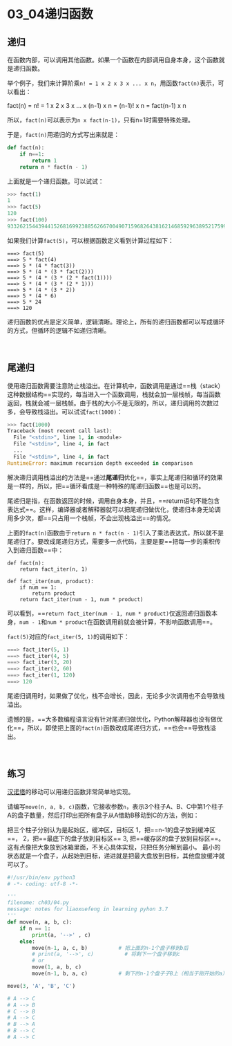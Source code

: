 # 03_04递归函数

## 递归

在函数内部，可以调用其他函数。如果一个函数在内部调用自身本身，这个函数就是递归函数。

举个例子，我们来计算阶乘`n! = 1 x 2 x 3 x ... x n`，用函数`fact(n)`表示，可以看出：

fact(n) = n! = 1 x 2 x 3 x ... x (n-1) x n = (n-1)! x n = fact(n-1) x n

所以，`fact(n)`可以表示为`n x fact(n-1)`，只有n=1时需要特殊处理。

于是，`fact(n)`用递归的方式写出来就是：

```python
def fact(n):
    if n==1:
        return 1
    return n * fact(n - 1)
```

上面就是一个递归函数。可以试试：

```python
>>> fact(1)
1
>>> fact(5)
120
>>> fact(100)
93326215443944152681699238856266700490715968264381621468592963895217599993229915608941463976156518286253697920827223758251185210916864000000000000000000000000
```

如果我们计算`fact(5)`，可以根据函数定义看到计算过程如下：

```shell
===> fact(5)
===> 5 * fact(4)
===> 5 * (4 * fact(3))
===> 5 * (4 * (3 * fact(2)))
===> 5 * (4 * (3 * (2 * fact(1))))
===> 5 * (4 * (3 * (2 * 1)))
===> 5 * (4 * (3 * 2))
===> 5 * (4 * 6)
===> 5 * 24
===> 120
```

递归函数的优点是定义简单，逻辑清晰。理论上，所有的递归函数都可以写成循环的方式，但循环的逻辑不如递归清晰。

<br>

## 尾递归

使用递归函数需要注意防止栈溢出。在计算机中，函数调用是通过==栈（stack）这种数据结构==实现的，每当进入一个函数调用，栈就会加一层栈帧，每当函数返回，栈就会减一层栈帧。由于栈的大小不是无限的，所以，递归调用的次数过多，会导致栈溢出。可以试试`fact(1000)`：

```python
>>> fact(1000)
Traceback (most recent call last):
  File "<stdin>", line 1, in <module>
  File "<stdin>", line 4, in fact
  ...
  File "<stdin>", line 4, in fact
RuntimeError: maximum recursion depth exceeded in comparison
```

解决递归调用栈溢出的方法是==通过**尾递归**优化==，事实上尾递归和循环的效果是一样的，所以，把==循环看成是一种特殊的尾递归函数==也是可以的。

尾递归是指，在函数返回的时候，调用自身本身，并且，==return语句不能包含表达式==。这样，编译器或者解释器就可以把尾递归做优化，使递归本身无论调用多少次，都==只占用一个栈帧，不会出现栈溢出==的情况。

上面的`fact(n)`函数由于`return n * fact(n - 1)`引入了乘法表达式，所以就不是尾递归了。要改成尾递归方式，需要多一点代码，主要是要==把每一步的乘积传入到递归函数==中：

```
def fact(n):
    return fact_iter(n, 1)

def fact_iter(num, product):
    if num == 1:
        return product
    return fact_iter(num - 1, num * product)
```

可以看到，==`return fact_iter(num - 1, num * product)`仅返回递归函数本身，`num - 1`和`num * product`在函数调用前就会被计算，不影响函数调用==。

`fact(5)`对应的`fact_iter(5, 1)`的调用如下：

```python
===> fact_iter(5, 1)
===> fact_iter(4, 5)
===> fact_iter(3, 20)
===> fact_iter(2, 60)
===> fact_iter(1, 120)
===> 120
```

尾递归调用时，如果做了优化，栈不会增长，因此，无论多少次调用也不会导致栈溢出。

遗憾的是，==大多数编程语言没有针对尾递归做优化，Python解释器也没有做优化==，所以，即使把上面的`fact(n)`函数改成尾递归方式，==也会==导致栈溢出。

<br>

## 练习

[汉诺塔](http://baike.baidu.com/view/191666.htm)的移动可以用递归函数非常简单地实现。

请编写`move(n, a, b, c)`函数，它接收参数`n`，表示3个柱子A、B、C中第1个柱子A的盘子数量，然后打印出把所有盘子从A借助B移动到C的方法，例如：

把三个柱子分别认为是起始区，缓冲区，目标区
1，把==n-1的盘子放到缓冲区==，
2，把==最底下的盘子放到目标区==
3,   把==缓存区的盘子放到目标区==。
这有点像把大象放到冰箱里面，不关心具体实现，只把任务分解到最小。
最小的状态就是一个盘子，从起始到目标，递进就是把最大盘放到目标，其他盘放缓冲就可以了。

```python
#!/usr/bin/env python3
# -*- coding: utf-8 -*-

'''
filename: ch03/04.py
message: notes for liaoxuefeng in learning pyhon 3.7
'''
def move(n, a, b, c):
    if n == 1:
        print(a, '-->' , c)
    else:
        move(n-1, a, c, b)          # 把上面的n-1个盘子移到b后
        # print(a, '-->', c)          # 将剩下一个盘子移到c
        # or
        move(1, a, b, c)
        move(n-1, b, a, c)          # 剩下的n-1个盘子子B上（相当于刚开始的a）, 需要移到c上

move(3, 'A', 'B', 'C')

# A --> C
# A --> B
# C --> B
# A --> C
# B --> A
# B --> C
# A --> C
```







